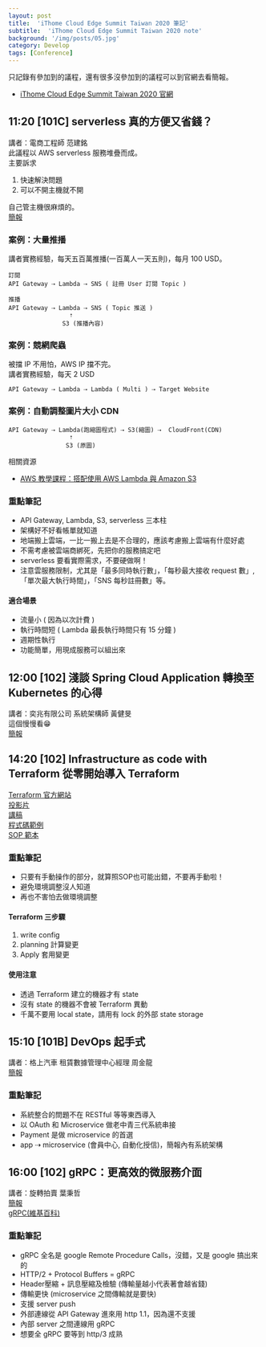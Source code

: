 ```yaml
---
layout: post
title:  'iThome Cloud Edge Summit Taiwan 2020 筆記'
subtitle:  'iThome Cloud Edge Summit Taiwan 2020 note'
background: '/img/posts/05.jpg'
category: Develop
tags: [Conference]
---
```


只記錄有參加到的議程，還有很多沒參加到的議程可以到官網去看簡報。  
- [iThome Cloud Edge Summit Taiwan 2020 官網](https://cloudsummit.ithome.com.tw/)

## 11:20 [101C] serverless 真的方便又省錢？
講者：電商工程師 范建銘  
此議程以 AWS serverless 服務堆疊而成。  
主要訴求
1. 快速解決問題
2. 可以不開主機就不開

自己管主機很麻煩的。  
[簡報](https://s.itho.me/cloudsummit/2020/slides/7005.pdf)
### 案例：大量推播
講者實務經驗，每天五百萬推播(一百萬人一天五則)，每月 100 USD。
```
訂閱
API Gateway ⇢ Lambda ⇢ SNS ( 註冊 User 訂閱 Topic )

推播
API Gateway ⇢ Lambda ⇢ SNS ( Topic 推送 )
                 ⇡
               S3 (推播內容)
```
### 案例：競網爬蟲
被擋 IP 不用怕，AWS IP 擋不完。  
講者實務經驗，每天 2 USD
```
API Gateway ⇢ Lambda ⇢ Lambda ( Multi ) ⇢ Target Website
```
### 案例：自動調整圖片大小 CDN
```
API Gateway ⇢ Lambda(跑縮圖程式) ⇢ S3(縮圖) ⇢  CloudFront(CDN)
                 ⇡
                S3 (原圖)
```
相關資源  
- [AWS 教學課程：搭配使用 AWS Lambda 與 Amazon S3](https://docs.aws.amazon.com/zh_tw/lambda/latest/dg/with-s3-example.html)

### 重點筆記
- API Gateway, Lambda, S3, serverless 三本柱
- 架構好不好看帳單就知道  
- 地端搬上雲端，一比一搬上去是不合理的，應該考慮搬上雲端有什麼好處  
- 不需考慮被雲端商綁死，先把你的服務搞定吧  
- serverless 要看實際需求，不要硬做啊！  
- 注意雲服務限制，尤其是「最多同時執行數」，「每秒最大接收 request 數」,  
  「單次最大執行時間」，「SNS 每秒註冊數」等。

#### 適合場景
- 流量小 ( 因為以次計費 )  
- 執行時間短 ( Lambda 最長執行時間只有 15 分鐘 )  
- 週期性執行  
- 功能簡單，用現成服務可以組出來

## 12:00 [102] 淺談 Spring Cloud Application 轉換至 Kubernetes 的心得
講者：奕兆有限公司 系統架構師 黃健旻  
這個慢慢看😁  
[簡報](https://github.com/Jian-Min-Huang/tech-note/wiki/iThome-Cloud-Edge-Summit-Taiwan-2020)  

## 14:20 [102] Infrastructure as code with Terraform 從零開始導入 Terraform
[Terraform 官方網站](https://www.terraform.io)  
[投影片](https://slides.com/chechiachang/terraform-introduction)  
[講稿](https://chechia.net/post/terraform-infrastructure-as-code-transcript/)  
[程式碼範例](https://github.com/chechiachang/terraform-playground)  
[SOP 範本](https://github.com/chechiachang/terraform-playground/blob/master/SOP.md)
### 重點筆記
- 只要有手動操作的部分，就算照SOP也可能出錯，不要再手動啦！
- 避免環境調整沒人知道
- 再也不害怕去做環境調整

#### Terraform 三步驟
1. write config  
2. planning 計算變更
3. Apply 套用變更

#### 使用注意
- 透過 Terraform 建立的機器才有 state
- 沒有 state 的機器不會被 Terraform 異動
- 千萬不要用 local state，請用有 lock 的外部 state storage

## 15:10 [101B] DevOps 起手式
講者：格上汽車 租賃數據管理中心經理 周金龍  
[簡報](https://s.itho.me/cloudsummit/2020/slides/7016.pdf)  
### 重點筆記
- 系統整合的問題不在 RESTful 等等東西導入  
- 以 OAuth 和 Microservice 做老中青三代系統串接
- Payment 是做 microservice 的首選
- app ⇢ microservice (會員中心, 自動化授信)，簡報內有系統架構

## 16:00 [102] gRPC：更高效的微服務介面
講者：旋轉拍賣 葉秉哲  
[簡報](https://www.slideshare.net/williamyeh/grpc-238408172/williamyeh/grpc-238408172)  
[gRPC(維基百科)](https://zh.wikipedia.org/wiki/GRPC)
### 重點筆記
- gRPC 全名是 google Remote Procedure Calls，沒錯，又是 google 搞出來的
- HTTP/2 + Protocol Buffers = gRPC
- Header壓縮 + 訊息壓縮及檢驗 (傳輸量越小代表著會越省錢)
- 傳輸更快 (microservice 之間傳輸就是要快)
- 支援 server push
- 外部連線從 API Gateway 進來用 http 1.1，因為還不支援  
- 內部 server 之間連線用 gRPC
- 想要全 gRPC 要等到 http/3 成熟